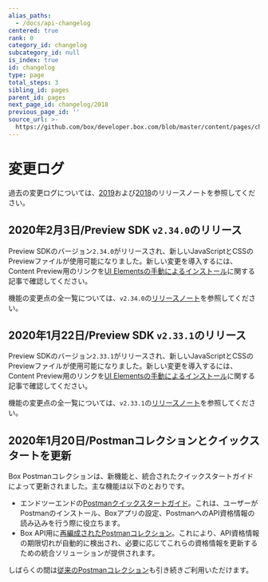 ```yaml
---
alias_paths:
  - /docs/api-changelog
centered: true
rank: 0
category_id: changelog
subcategory_id: null
is_index: true
id: changelog
type: page
total_steps: 3
sibling_id: pages
parent_id: pages
next_page_id: changelog/2018
previous_page_id: ''
source_url: >-
  https://github.com/box/developer.box.com/blob/master/content/pages/changelog/index.md
---
```

<!-- alex disable postman-postwoman -->

# 変更ログ

過去の変更ログについては、[2019](page://changelog/2019)および[2018](page://changelog/2018)のリリースノートを参照してください。

## 2020年2月3日/Preview SDK `v2.34.0`のリリース

Preview SDKのバージョン`2.34.0`がリリースされ、新しいJavaScriptとCSSのPreviewファイルが使用可能になりました。新しい変更を導入するには、Content Preview用のリンクを[UI Elementsの手動によるインストール][ui-elements-manual-install]に関する記事で確認してください。

機能の変更点の全一覧については、`v2.34.0`の[リリースノート][preview-2.34-release-notes]を参照してください。

## 2020年1月22日/Preview SDK `v2.33.1`のリリース

Preview SDKのバージョン`2.33.1`がリリースされ、新しいJavaScriptとCSSのPreviewファイルが使用可能になりました。新しい変更を導入するには、Content Preview用のリンクを[UI Elementsの手動によるインストール][ui-elements-manual-install]に関する記事で確認してください。

機能の変更点の全一覧については、`v2.33.1`の[リリースノート][preview-2.33-release-notes]を参照してください。

## 2020年1月20日/Postmanコレクションとクイックスタートを更新

Box Postmanコレクションは、新機能と、統合されたクイックスタートガイドによって更新されました。主な機能は以下のとおりです。

* エンドツーエンドの[Postmanクイックスタートガイド][postman-quick-start-guide]。これは、ユーザーがPostmanのインストール、Boxアプリの設定、PostmanへのAPI資格情報の読み込みを行う際に役立ちます。
* Box API用に[再編成されたPostmanコレクション][postman-collection]。これにより、API資格情報の期限切れが自動的に検出され、必要に応じてこれらの資格情報を更新するための統合ソリューションが提供されます。

しばらくの間は[従来のPostmanコレクション][legacy-postman-collection]も引き続きご利用いただけます。

[postman-quick-start-guide]: g://tooling/postman/quick-start

[postman-collection]: g://tooling/postman/install

[legacy-postman-collection]: g://tooling/postman/legacy

[ui-elements-manual-install]: g://embed/ui-elements/installation/#manual-installation

[preview-2.34-release-notes]: https://github.com/box/box-content-preview/releases/tag/v2.34.0

[preview-2.33-release-notes]: https://github.com/box/box-content-preview/releases/tag/v2.33.1
